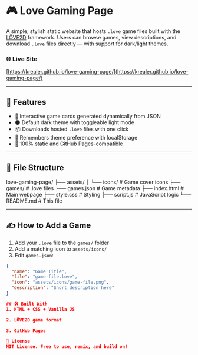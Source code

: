 # 🎮 Love Gaming Page

A simple, stylish static website that hosts `.love` game files built with the [LÖVE2D](https://love2d.org/) framework. Users can browse games, view descriptions, and download `.love` files directly — with support for dark/light themes.

### 🌐 Live Site
[https://krealer.github.io/love-gaming-page/](https://krealer.github.io/love-gaming-page/)

---

## 🧩 Features

- 🎲 Interactive game cards generated dynamically from JSON
- 🌑 Default dark theme with toggleable light mode
- 📦 Downloads hosted `.love` files with one click
- 💾 Remembers theme preference with localStorage
- 💯 100% static and GitHub Pages-compatible

---

## 📁 File Structure

love-gaming-page/
├── assets/
│ └── icons/ # Game cover icons
├── games/ # .love files
├── games.json # Game metadata
├── index.html # Main webpage
├── style.css # Styling
├── script.js # JavaScript logic
└── README.md # This file


---

## ✍️ How to Add a Game

1. Add your `.love` file to the `games/` folder
2. Add a matching icon to `assets/icons/`
3. Edit `games.json`:

```json
{
  "name": "Game Title",
  "file": "game-file.love",
  "icon": "assets/icons/game-file.png",
  "description": "Short description here"
}

## 🛠️ Built With
1. HTML + CSS + Vanilla JS

2. LÖVE2D game format

3. GitHub Pages

📃 License
MIT License. Free to use, remix, and build on!